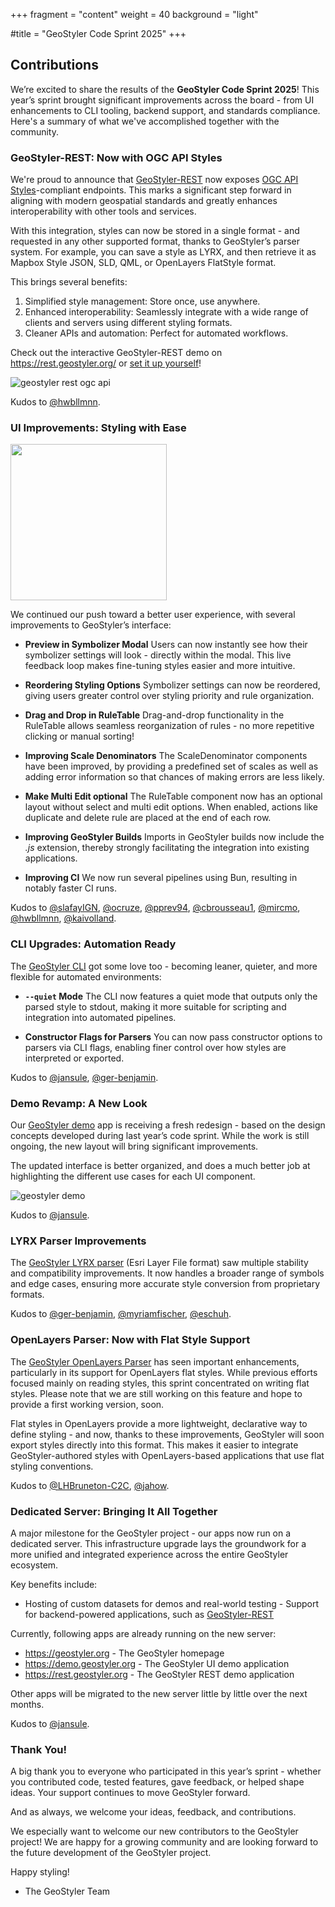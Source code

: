 +++
fragment = "content"
weight = 40
background = "light"

#title = "GeoStyler Code Sprint 2025"
+++

## Contributions

We’re excited to share the results of the **GeoStyler Code Sprint 2025**!
This year’s sprint brought significant improvements across the board - from
UI enhancements to CLI tooling, backend support, and standards compliance.
Here's a summary of what we've accomplished together with the community.

### GeoStyler-REST: Now with OGC API Styles

We're proud to announce that [GeoStyler-REST](https://github.com/geostyler/geostyler-rest)
now exposes [OGC API Styles](https://ogcapi.ogc.org/styles/)-compliant
endpoints. This marks a significant step forward in aligning with modern
geospatial standards and greatly enhances interoperability with other tools and services.

With this integration, styles can now be stored in a single format - and requested in any other
supported format, thanks to GeoStyler’s parser system. For example, you can save a style as LYRX,
and then retrieve it as Mapbox Style JSON, SLD, QML, or OpenLayers FlatStyle format.

This brings several benefits:

1. Simplified style management: Store once, use anywhere.
1. Enhanced interoperability: Seamlessly integrate with a wide range of clients and servers using different styling formats.
1. Cleaner APIs and automation: Perfect for automated workflows.

Check out the interactive GeoStyler-REST demo on https://rest.geostyler.org/ or
[set it up yourself](https://github.com/geostyler/geostyler-rest)!

![geostyler rest ogc api](/images/geostyler-codesprint-2025-rest.gif)

Kudos to [@hwbllmnn](https://github.com/hwbllmnn).

### UI Improvements: Styling with Ease

<img src="/images/geostyler-codesprint-2025-dragdrop.gif" height="250px" />

We continued our push toward a better user experience, with several improvements to GeoStyler’s interface:

* **Preview in Symbolizer Modal**
  Users can now instantly see how their symbolizer settings will look - directly
  within the modal. This live feedback loop makes fine-tuning styles easier and more intuitive.

* **Reordering Styling Options**
  Symbolizer settings can now be reordered, giving users greater control over
  styling priority and rule organization.

* **Drag and Drop in RuleTable**
  Drag-and-drop functionality in the RuleTable allows seamless reorganization of
  rules - no more repetitive clicking or manual sorting!

* **Improving Scale Denominators**
  The ScaleDenominator components have been improved, by providing a predefined set of scales
  as well as adding error information so that chances of making errors are less likely.

* **Make Multi Edit optional**
  The RuleTable component now has an optional layout without select and multi edit options.
  When enabled, actions like duplicate and delete rule are placed at the end of each row.

* **Improving GeoStyler Builds**
  Imports in GeoStyler builds now include the _.js_ extension, thereby strongly
  facilitating the integration into existing applications.

* **Improving CI**
  We now run several pipelines using Bun, resulting in notably faster CI runs.

Kudos to
[@slafayIGN](https://github.com/slafayIGN),
[@ocruze](https://github.com/ocruze),
[@pprev94](https://github.com/pprev94),
[@cbrousseau1](https://github.com/cbrousseau1),
[@mircmo](https://github.com/mircmo),
[@hwbllmnn](https://github.com/hwbllmnn),
[@kaivolland](https://github.com/kaivolland).

### CLI Upgrades: Automation Ready

The [GeoStyler CLI](https://github.com/geostyler/geostyler-cli) got some love
too - becoming leaner, quieter, and more flexible for automated environments:

* **`--quiet` Mode**
  The CLI now features a quiet mode that outputs only the parsed style to
stdout, making it more suitable for scripting and integration into automated pipelines.

* **Constructor Flags for Parsers**
  You can now pass constructor options to parsers via CLI flags, enabling finer
control over how styles are interpreted or exported.

Kudos to [@jansule](https://github.com/jansule), [@ger-benjamin](https://github.com/ger-benjamin).

### Demo Revamp: A New Look

Our [GeoStyler demo](https://github.com/geostyler/geostyler-demo) app is receiving
a fresh redesign - based on the design concepts developed during last year’s code sprint.
While the work is still ongoing, the new layout will bring significant improvements.

The updated interface is better organized, and does a much better job at highlighting the
different use cases for each UI component.

![geostyler demo](/images/geostyler-codesprint-2025-demo.png)

Kudos to [@jansule](https://github.com/jansule).

### LYRX Parser Improvements

The [GeoStyler LYRX parser](https://github.com/geostyler/geostyler-lyrx-parser)
(Esri Layer File format) saw multiple stability and compatibility
improvements. It now handles a broader range of symbols and edge cases, ensuring more
accurate style conversion from proprietary formats.

Kudos to 
[@ger-benjamin](https://github.com/ger-benjamin),
[@myriamfischer](https://github.com/myriamfischer),
[@eschuh](https://github.com/eschuh).

### OpenLayers Parser: Now with Flat Style Support

The [GeoStyler OpenLayers Parser](https://github.com/geostyler/geostyler-openlayers-parser)
has seen important enhancements, particularly in its support for OpenLayers flat styles.
While previous efforts focused mainly on reading styles, this sprint concentrated on writing
flat styles. Please note that we are still working on this feature and hope to provide a
first working version, soon.

Flat styles in OpenLayers provide a more lightweight, declarative way to define
styling - and now, thanks to these improvements, GeoStyler will soon export styles
directly into this format. This makes it easier to integrate GeoStyler-authored styles
with OpenLayers-based applications that use flat styling conventions.

Kudos to
[@LHBruneton-C2C](https://github.com/LHBruneton-C2C),
[@jahow](https://github.com/jahow).

### Dedicated Server: Bringing It All Together

A major milestone for the GeoStyler project - our apps now run on a dedicated server.
This infrastructure upgrade lays the groundwork for a more unified and integrated
experience across the entire GeoStyler ecosystem.

Key benefits include:
- Hosting of custom datasets for demos and real-world testing
-️ Support for backend-powered applications, such as [GeoStyler-REST](https://github.com/geostyler/geostyler-rest)

Currently, following apps are already running on the new server:

- https://geostyler.org - The GeoStyler homepage
- https://demo.geostyler.org - The GeoStyler UI demo application
- https://rest.geostyler.org - The GeoStyler REST demo application

Other apps will be migrated to the new server little by little over the next months.

Kudos to [@jansule](https://github.com/jansule).

### Thank You!

A big thank you to everyone who participated in this year’s sprint - whether you contributed
code, tested features, gave feedback, or helped shape ideas. Your support continues
to move GeoStyler forward.

And as always, we welcome your ideas, feedback, and contributions.

We especially want to welcome our new contributors to the GeoStyler project! We are happy for a
growing community and are looking forward to the future development of the GeoStyler project.

Happy styling!
- The GeoStyler Team
